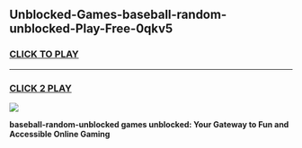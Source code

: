 
## Unblocked-Games-baseball-random-unblocked-Play-Free-0qkv5
<h3>
<a href="https://premium76.site?title=baseball-random-unblocked&ref=18A1">CLICK TO PLAY</a></h3>
<hr>

<h3>
<a href="https://premium76.site?title=baseball-random-unblocked&ref=18A1">CLICK 2 PLAY</a>
  
</h3>

<a href="https://premium76.site?title=baseball-random-unblocked&ref=18A1"><img src="https://clearcache.store/games.png"></a>


**baseball-random-unblocked games unblocked: Your Gateway to Fun and Accessible Online Gaming**
